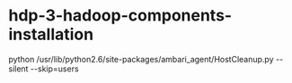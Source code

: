 # hdp-3-hadoop-components-installation


python /usr/lib/python2.6/site-packages/ambari_agent/HostCleanup.py --silent --skip=users
